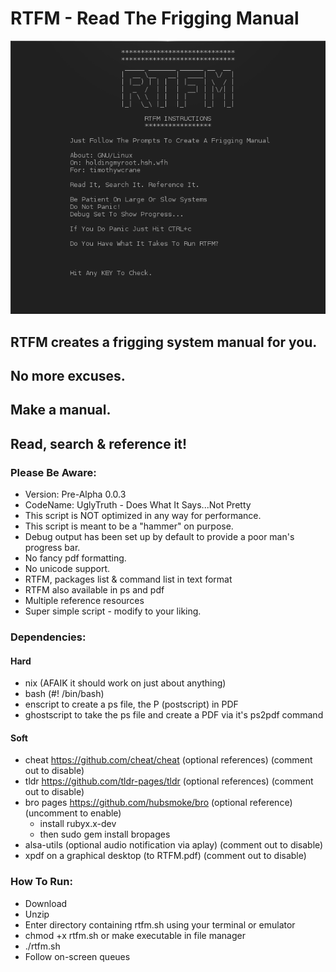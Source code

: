 # RTFM - Read The Frigging Manual
 ![RTFM](https://github.com/timothywcrane/RTFM/blob/main/rtfm_instructions.png?raw=true)

## RTFM creates a frigging system manual for you.

## No more excuses. 

## Make a manual. 

## Read, search & reference it!

### Please Be Aware:

* Version: Pre-Alpha 0.0.3
* CodeName: UglyTruth  - Does What It Says...Not Pretty
* This script is NOT optimized in any way for performance. 
* This script is meant to be a "hammer" on purpose.
* Debug output has been set up by default to provide a poor man's progress bar. 
* No fancy pdf formatting.
* No unicode support.
* RTFM, packages list & command list in text format
* RTFM also available in ps and pdf
* Multiple reference resources
* Super simple script - modify to your liking.

### Dependencies:

#### Hard
  
* nix (AFAIK it should work on just about anything)
* bash (#! /bin/bash)
* enscript to create a ps file, the P (postscript) in PDF
* ghostscript to take the ps file and create a PDF via it's ps2pdf command

#### Soft
  
* cheat https://github.com/cheat/cheat (optional references) (comment out to disable)
* tldr https://github.com/tldr-pages/tldr (optional references) (comment out to disable)
* bro pages https://github.com/hubsmoke/bro (optional reference) (uncomment to enable)
    * install rubyx.x-dev
    * then sudo gem install bropages
* alsa-utils (optional audio notification via aplay) (comment out to disable) 
* xpdf on a graphical desktop (to RTFM.pdf) (comment out to disable) 
 
### How To Run:
 
* Download
* Unzip
* Enter directory containing rtfm.sh using your terminal or emulator
* chmod +x rtfm.sh or make executable in file manager
* ./rtfm.sh
* Follow on-screen queues
